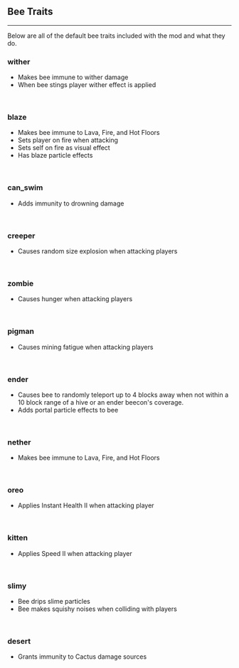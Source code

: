 ## **Bee Traits**
***

Below are all of the default bee traits included with the mod and what they do.

### **wither**

* Makes bee immune to wither damage
* When bee stings player wither effect is applied

<br>

### **blaze**

* Makes bee immune to Lava, Fire, and Hot Floors
* Sets player on fire when attacking
* Sets self on fire as visual effect
* Has blaze particle effects

<br>

### **can_swim**

* Adds immunity to drowning damage

<br>

### **creeper**

* Causes random size explosion when attacking players

<br>

### **zombie**

* Causes hunger when attacking players

<br>

### **pigman**

* Causes mining fatigue when attacking players

<br>

### **ender**

* Causes bee to randomly teleport up to 4 blocks away when not within a 10 block range of a hive or an ender beecon's coverage.
* Adds portal particle effects to bee

<br>

### **nether**

* Makes bee immune to Lava, Fire, and Hot Floors

<br>

### **oreo**

* Applies Instant Health II when attacking player

<br>

### **kitten**

* Applies Speed II when attacking player

<br>

### **slimy**

* Bee drips slime particles
* Bee makes squishy noises when colliding with players

<br>

### **desert**

* Grants immunity to Cactus damage sources
<!--stackedit_data:
eyJoaXN0b3J5IjpbLTE2MjYyNzQ0MzQsLTE1MTA5OTM3NDgsLT
M0OTI0MDQyXX0=
-->